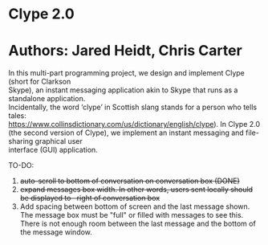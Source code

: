 # Clype 2.0
# Authors: Jared Heidt, Chris Carter

In	this	multi-part	programming	project,	we	design	and	implement	Clype (short	for	Clarkson	
Skype),	an	instant	messaging	application	akin	to	Skype	that	runs	as	a	standalone	application.	
Incidentally,	the	word	‘clype’	in	Scottish	slang	stands	for	a	person	who	tells	tales:	
https://www.collinsdictionary.com/us/dictionary/english/clype).	In	Clype	2.0	(the	second
version	of	Clype),	we	implement	an instant	messaging	and	file-sharing	graphical	user	
interface	(GUI)	application.	


TO-DO:
1) ~~auto-scroll to bottom of conversation on conversation box (DONE)~~
2) ~~expand messages box width. In other words, users sent locally should be displayed to
   right of conversation box~~
3) Add spacing between bottom of screen and the last message shown. The message box must be "full" or filled with messages to see this. There is not enough room between the last message and the bottom of the message window.  
